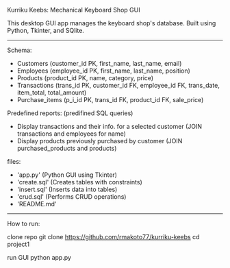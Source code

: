 Kurriku Keebs: Mechanical Keyboard Shop GUI

This desktop GUI app manages the keyboard shop's database.
Built using Python, Tkinter, and SQlite.

---------

Schema:
- Customers       (customer_id PK, first_name, last_name, email)
- Employees       (employee_id PK, first_name, last_name, position)
- Products        (product_id PK, name, category, price)
- Transactions    (trans_id PK, customer_id FK, employee_id FK, trans_date, item_total, total_amount)
- Purchase_items  (p_i_id PK, trans_id FK, product_id FK, sale_price)

Predefined reports: (predifined SQL queries)
- Display transactions and their info. for a selected customer (JOIN transactions and employees for name)
- Display products previously purchased by customer (JOIN purchased_products and products)

files:
- 'app.py' (Python GUI using Tkinter)
- 'create.sql' (Creates tables with constraints)
- 'insert.sql' (Inserts data into tables)
- 'crud.sql' (Performs CRUD operations)
- 'README.md'

---------

How to run:

clone repo
git clone https://github.com/rmakoto77/kurriku-keebs
cd project1

run GUI
python app.py